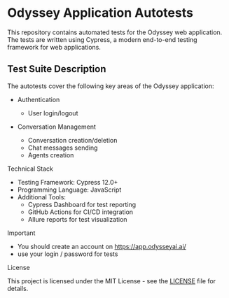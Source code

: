 # Odyssey Application Autotests


This repository contains automated tests for the Odyssey web application. The tests are written using Cypress, a modern end-to-end testing framework for web applications.

## Test Suite Description



The autotests cover the following key areas of the Odyssey application:

- Authentication
  - User login/logout


- Conversation Management
  - Conversation creation/deletion
  - Chat messages sending
  - Agents creation


Technical Stack

- Testing Framework: Cypress 12.0+
- Programming Language: JavaScript
- Additional Tools:
  - Cypress Dashboard for test reporting
  - GitHub Actions for CI/CD integration
  - Allure reports for test visualization

Important 

- You should create an account on https://app.odysseyai.ai/
- use your login / password for tests

License

This project is licensed under the MIT License - see the [LICENSE](LICENSE) file for details.
